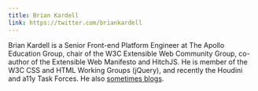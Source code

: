 ```yaml
---
title: Brian Kardell
link: https://twitter.com/briankardell
---
```


Brian Kardell is a Senior Front-end Platform Engineer at The Apollo Education Group, chair of the W3C Extensible Web Community Group, co-author of the Extensible Web Manifesto and HitchJS. He is member of the W3C CSS and HTML Working Groups (jQuery), and recently the Houdini and a11y Task Forces. He also [sometimes blogs](https://briankardell.wordpress.com/).
